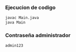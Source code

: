 ### Ejecucion de codigo
```sh
javac Main.java
java Main

```
### Contraseña administrador
```sh
admin123

```